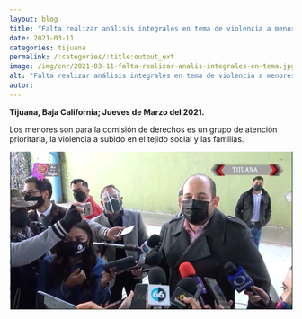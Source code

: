 ```yaml
---
layout: blog
title: "Falta realizar análisis integrales en tema de violencia a menores con el caso de homicidio de los tres menores en natura"
date: 2021-03-11
categories: tijuana
permalink: /:categories/:title:output_ext
image: /img/cnr/2021-03-11-falta-realizar-analis-integrales-en-tema.jpg
alt: "Falta realizar análisis integrales en tema de violencia a menores con el caso de homicidio de los tres menores en natura"
autor:
---
```


**Tijuana, Baja California; Jueves de Marzo del 2021.** 

Los menores son para la comisión de derechos es un grupo de atención prioritaria, la violencia a subido en el tejido social y las familias.

<div id="carouselExampleSlidesOnly" class="carousel slide" data-ride="carousel">
  <div class="carousel-inner">
    <div class="carousel-item active">
       <img class="d-block w-100" src="/img/cnr/2021-03-11-falta-realizar-analis-integrales-en-tema.jpg" loading="lazy"  alt="Falta realizar análisis integrales en tema de violencia a menores con el caso de homicidio de los tres menores en natura">
    </div>
  </div>
</div>